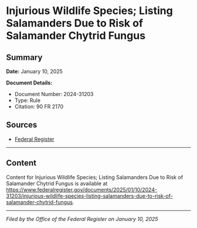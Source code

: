 # Injurious Wildlife Species; Listing Salamanders Due to Risk of Salamander Chytrid Fungus

## Summary

**Date:** January 10, 2025

**Document Details:**
- Document Number: 2024-31203
- Type: Rule
- Citation: 90 FR 2170

## Sources
- [Federal Register](https://www.federalregister.gov/documents/2025/01/10/2024-31203/injurious-wildlife-species-listing-salamanders-due-to-risk-of-salamander-chytrid-fungus)

---

## Content

Content for Injurious Wildlife Species; Listing Salamanders Due to Risk of Salamander Chytrid Fungus is available at https://www.federalregister.gov/documents/2025/01/10/2024-31203/injurious-wildlife-species-listing-salamanders-due-to-risk-of-salamander-chytrid-fungus.

---

*Filed by the Office of the Federal Register on January 10, 2025*
